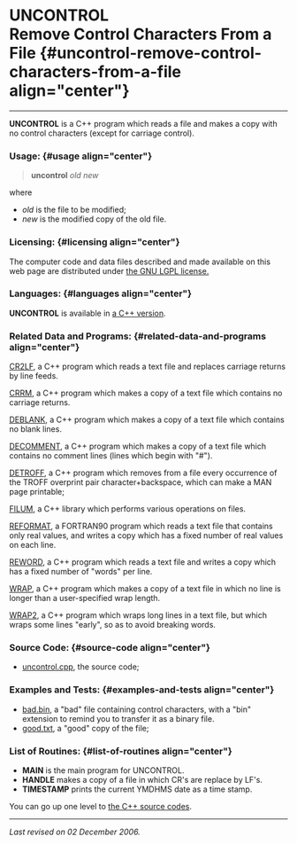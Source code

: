 UNCONTROL\
Remove Control Characters From a File {#uncontrol-remove-control-characters-from-a-file align="center"}
=====================================

------------------------------------------------------------------------

**UNCONTROL** is a C++ program which reads a file and makes a copy with
no control characters (except for carriage control).

### Usage: {#usage align="center"}

> **uncontrol** *old* *new*

where

-   *old* is the file to be modified;
-   *new* is the modified copy of the old file.

### Licensing: {#licensing align="center"}

The computer code and data files described and made available on this
web page are distributed under [the GNU LGPL
license.](../../txt/gnu_lgpl.txt)

### Languages: {#languages align="center"}

**UNCONTROL** is available in [a C++
version](../../master/uncontrol/uncontrol.md).

### Related Data and Programs: {#related-data-and-programs align="center"}

[CR2LF](../../master/cr2lf/cr2lf.md), a C++ program which reads a
text file and replaces carriage returns by line feeds.

[CRRM](../../master/crrm/crrm.md), a C++ program which makes a copy
of a text file which contains no carriage returns.

[DEBLANK](../../master/deblank/deblank.md), a C++ program which makes
a copy of a text file which contains no blank lines.

[DECOMMENT](../../master/decomment/decomment.md), a C++ program which
makes a copy of a text file which contains no comment lines (lines which
begin with "\#").

[DETROFF](../../master/detroff/detroff.md), a C++ program which
removes from a file every occurrence of the TROFF overprint pair
character+backspace, which can make a MAN page printable;

[FILUM](../../master/filum/filum.md), a C++ library which performs
various operations on files.

[REFORMAT](../../f_src/reformat/reformat.md), a FORTRAN90 program
which reads a text file that contains only real values, and writes a
copy which has a fixed number of real values on each line.

[REWORD](../../master/reword/reword.md), a C++ program which reads a
text file and writes a copy which has a fixed number of "words" per
line.

[WRAP](../../master/wrap/wrap.md), a C++ program which makes a copy
of a text file in which no line is longer than a user-specified wrap
length.

[WRAP2](../../master/wrap2/wrap2.md), a C++ program which wraps long
lines in a text file, but which wraps some lines "early", so as to avoid
breaking words.

### Source Code: {#source-code align="center"}

-   [uncontrol.cpp](uncontrol.cpp), the source code;

### Examples and Tests: {#examples-and-tests align="center"}

-   [bad.bin](bad.bin), a "bad" file containing control characters, with
    a "bin" extension to remind you to transfer it as a binary file.
-   [good.txt](good.txt), a "good" copy of the file;

### List of Routines: {#list-of-routines align="center"}

-   **MAIN** is the main program for UNCONTROL.
-   **HANDLE** makes a copy of a file in which CR's are replace by LF's.
-   **TIMESTAMP** prints the current YMDHMS date as a time stamp.

You can go up one level to [the C++ source codes](../cpp_src.md).

------------------------------------------------------------------------

*Last revised on 02 December 2006.*
